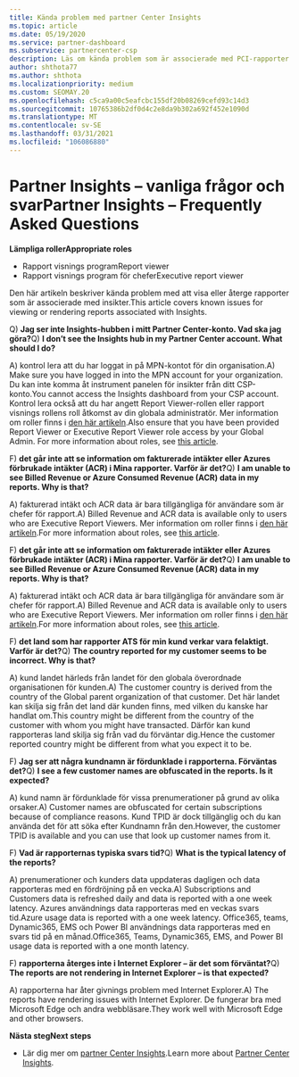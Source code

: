 ```yaml
---
title: Kända problem med partner Center Insights
ms.topic: article
ms.date: 05/19/2020
ms.service: partner-dashboard
ms.subservice: partnercenter-csp
description: Läs om kända problem som är associerade med PCI-rapporter (partner Center Insights). Information kan innehålla kända åter givnings problem eller rapporterings begränsningar.
author: shthota77
ms.author: shthota
ms.localizationpriority: medium
ms.custom: SEOMAY.20
ms.openlocfilehash: c5ca9a00c5eafcbc155df20b08269cefd93c14d3
ms.sourcegitcommit: 10765386b2df0d4c2e8da9b302a692f452e1090d
ms.translationtype: MT
ms.contentlocale: sv-SE
ms.lasthandoff: 03/31/2021
ms.locfileid: "106086880"
---
```

# <a name="partner-insights--frequently-asked-questions"></a><span data-ttu-id="9bfa6-104">Partner Insights – vanliga frågor och svar</span><span class="sxs-lookup"><span data-stu-id="9bfa6-104">Partner Insights – Frequently Asked Questions</span></span>

<span data-ttu-id="9bfa6-105">**Lämpliga roller**</span><span class="sxs-lookup"><span data-stu-id="9bfa6-105">**Appropriate roles**</span></span>

- <span data-ttu-id="9bfa6-106">Rapport visnings program</span><span class="sxs-lookup"><span data-stu-id="9bfa6-106">Report viewer</span></span>
- <span data-ttu-id="9bfa6-107">Rapport visnings program för chefer</span><span class="sxs-lookup"><span data-stu-id="9bfa6-107">Executive report viewer</span></span>

<span data-ttu-id="9bfa6-108">Den här artikeln beskriver kända problem med att visa eller återge rapporter som är associerade med insikter.</span><span class="sxs-lookup"><span data-stu-id="9bfa6-108">This article covers known issues for viewing or rendering reports associated with Insights.</span></span>

<span data-ttu-id="9bfa6-109">Q) **Jag ser inte Insights-hubben i mitt Partner Center-konto. Vad ska jag göra?**</span><span class="sxs-lookup"><span data-stu-id="9bfa6-109">Q) **I don’t see the Insights hub in my Partner Center account. What should I do?**</span></span>

<span data-ttu-id="9bfa6-110">A) kontrol lera att du har loggat in på MPN-kontot för din organisation.</span><span class="sxs-lookup"><span data-stu-id="9bfa6-110">A) Make sure you have logged in into the MPN account for your organization.</span></span> <span data-ttu-id="9bfa6-111">Du kan inte komma åt instrument panelen för insikter från ditt CSP-konto.</span><span class="sxs-lookup"><span data-stu-id="9bfa6-111">You cannot access the Insights dashboard from your CSP account.</span></span> <span data-ttu-id="9bfa6-112">Kontrol lera också att du har angett Report Viewer-rollen eller rapport visnings rollens roll åtkomst av din globala administratör.  Mer information om roller finns i [den här artikeln](./pci-roles.md).</span><span class="sxs-lookup"><span data-stu-id="9bfa6-112">Also ensure that you have been provided Report Viewer or Executive Report Viewer role access by your Global Admin.  For more information about roles, see [this article](./pci-roles.md).</span></span>

<span data-ttu-id="9bfa6-113">F) **det går inte att se information om fakturerade intäkter eller Azures förbrukade intäkter (ACR) i Mina rapporter. Varför är det?**</span><span class="sxs-lookup"><span data-stu-id="9bfa6-113">Q) **I am unable to see Billed Revenue or Azure Consumed Revenue (ACR) data in my reports. Why is that?**</span></span>

<span data-ttu-id="9bfa6-114">A) fakturerad intäkt och ACR data är bara tillgängliga för användare som är chefer för rapport.</span><span class="sxs-lookup"><span data-stu-id="9bfa6-114">A) Billed Revenue and ACR data is available only to users who are Executive Report Viewers.</span></span>  <span data-ttu-id="9bfa6-115">Mer information om roller finns i [den här artikeln](./pci-roles.md).</span><span class="sxs-lookup"><span data-stu-id="9bfa6-115">For more information about roles, see [this article](./pci-roles.md).</span></span>

<span data-ttu-id="9bfa6-116">F) **det går inte att se information om fakturerade intäkter eller Azures förbrukade intäkter (ACR) i Mina rapporter. Varför är det?**</span><span class="sxs-lookup"><span data-stu-id="9bfa6-116">Q) **I am unable to see Billed Revenue or Azure Consumed Revenue (ACR) data in my reports. Why is that?**</span></span>

<span data-ttu-id="9bfa6-117">A) fakturerad intäkt och ACR data är bara tillgängliga för användare som är chefer för rapport.</span><span class="sxs-lookup"><span data-stu-id="9bfa6-117">A) Billed Revenue and ACR data is available only to users who are Executive Report Viewers.</span></span> <span data-ttu-id="9bfa6-118">Mer information om roller finns i [den här artikeln](./pci-roles.md).</span><span class="sxs-lookup"><span data-stu-id="9bfa6-118">For more information about roles, see [this article](./pci-roles.md).</span></span>

<span data-ttu-id="9bfa6-119">F) **det land som har rapporter ATS för min kund verkar vara felaktigt. Varför är det?**</span><span class="sxs-lookup"><span data-stu-id="9bfa6-119">Q) **The country reported for my customer seems to be incorrect. Why is that?**</span></span>

<span data-ttu-id="9bfa6-120">A) kund landet härleds från landet för den globala överordnade organisationen för kunden.</span><span class="sxs-lookup"><span data-stu-id="9bfa6-120">A) The customer country is derived from the country of the Global parent organization of that customer.</span></span> <span data-ttu-id="9bfa6-121">Det här landet kan skilja sig från det land där kunden finns, med vilken du kanske har handlat om.</span><span class="sxs-lookup"><span data-stu-id="9bfa6-121">This country might be different from the country of the customer with whom you might have transacted.</span></span> <span data-ttu-id="9bfa6-122">Därför kan kund rapporteras land skilja sig från vad du förväntar dig.</span><span class="sxs-lookup"><span data-stu-id="9bfa6-122">Hence the customer reported country might be different from what you expect it to be.</span></span>

<span data-ttu-id="9bfa6-123">F) **Jag ser att några kundnamn är fördunklade i rapporterna. Förväntas det?**</span><span class="sxs-lookup"><span data-stu-id="9bfa6-123">Q) **I see a few customer names are obfuscated in the reports. Is it expected?**</span></span>

<span data-ttu-id="9bfa6-124">A) kund namn är fördunklade för vissa prenumerationer på grund av olika orsaker.</span><span class="sxs-lookup"><span data-stu-id="9bfa6-124">A) Customer names are obfuscated for certain subscriptions because of compliance reasons.</span></span> <span data-ttu-id="9bfa6-125">Kund TPID är dock tillgänglig och du kan använda det för att söka efter Kundnamn från den.</span><span class="sxs-lookup"><span data-stu-id="9bfa6-125">However, the customer TPID is available and you can use that look up customer names from it.</span></span>

<span data-ttu-id="9bfa6-126">F) **Vad är rapporternas typiska svars tid?**</span><span class="sxs-lookup"><span data-stu-id="9bfa6-126">Q) **What is the typical latency of the reports?**</span></span>

<span data-ttu-id="9bfa6-127">A) prenumerationer och kunders data uppdateras dagligen och data rapporteras med en fördröjning på en vecka.</span><span class="sxs-lookup"><span data-stu-id="9bfa6-127">A) Subscriptions and Customers data is refreshed daily and data is reported with a one week latency.</span></span> <span data-ttu-id="9bfa6-128">Azures användnings data rapporteras med en veckas svars tid.</span><span class="sxs-lookup"><span data-stu-id="9bfa6-128">Azure usage data is reported with a one week latency.</span></span> <span data-ttu-id="9bfa6-129">Office365, teams, Dynamic365, EMS och Power BI användnings data rapporteras med en svars tid på en månad.</span><span class="sxs-lookup"><span data-stu-id="9bfa6-129">Office365, Teams, Dynamic365, EMS, and Power BI usage data is reported with a one month latency.</span></span>

<span data-ttu-id="9bfa6-130">F) **rapporterna återges inte i Internet Explorer – är det som förväntat?**</span><span class="sxs-lookup"><span data-stu-id="9bfa6-130">Q) **The reports are not rendering in Internet Explorer – is that expected?**</span></span>

<span data-ttu-id="9bfa6-131">A) rapporterna har åter givnings problem med Internet Explorer.</span><span class="sxs-lookup"><span data-stu-id="9bfa6-131">A)  The reports have rendering issues with Internet Explorer.</span></span> <span data-ttu-id="9bfa6-132">De fungerar bra med Microsoft Edge och andra webbläsare.</span><span class="sxs-lookup"><span data-stu-id="9bfa6-132">They work well with Microsoft Edge and other browsers.</span></span>

<span data-ttu-id="9bfa6-133">**Nästa steg**</span><span class="sxs-lookup"><span data-stu-id="9bfa6-133">**Next steps**</span></span>

- <span data-ttu-id="9bfa6-134">Lär dig mer om [partner Center Insights](partner-center-insights.md).</span><span class="sxs-lookup"><span data-stu-id="9bfa6-134">Learn more about [Partner Center Insights](partner-center-insights.md).</span></span>